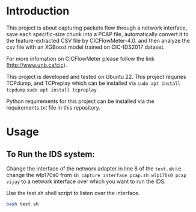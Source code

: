 
<!------------------------------------------------------------------------------------------------->
# Introduction
<!------------------------------------------------------------------------------------------------->

This project is about capturing packets flow through a network interface,
    save each specific-size chunk into a PCAP file,
    automatically convert it to the feature-extracted CSV file by
    CICFlowMeter-4.0.
    and then analyze the csv file with an XGBoost model trained on CIC-IDS2017 dataset. 

For more infomation on CICFlowMeter please follow the link (http://www.unb.ca/cic).

This project is developed and tested on Ubuntu 22. 
This project requries TCPdump, and TCPreplay which can be installed via 
```sudo apt install tcpdump```
```sudo apt install tcpreplay```

Python requirements for this project can be installed via the requirements.txt file 
in this repository.


<!------------------------------------------------------------------------------------------------->
# Usage
<!------------------------------------------------------------------------------------------------->

## To Run the IDS system:

Change the interface of the network adapter in line 8 of the ```test.sh```
i.e change the wlp170s0 from ```sh capture_interface_pcap.sh wlp170s0 pcap vijay```
to a network interface over which you want to run the IDS. 

Use the test.sh shell script to listen over the interface.  


```bash
bash test.sh
```
